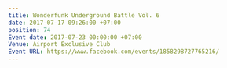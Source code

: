 ```yaml
---
title: Wonderfunk Underground Battle Vol. 6
date: 2017-07-17 09:26:00 +07:00
position: 74
Event date: 2017-07-23 00:00:00 +07:00
Venue: Airport Exclusive Club
Event URL: https://www.facebook.com/events/1858298727765216/
---
```


